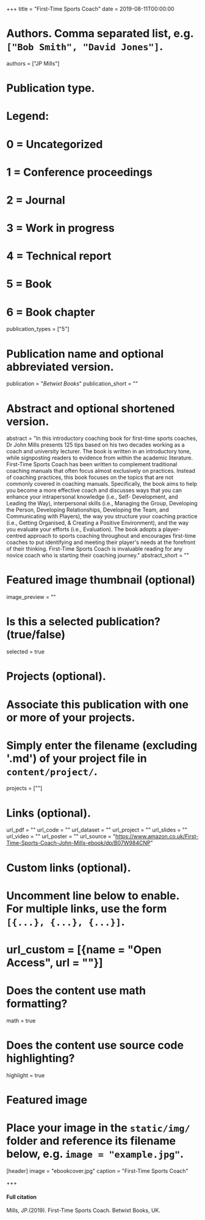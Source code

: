 +++
title = "First-Time Sports Coach"
date = 2019-08-11T00:00:00

# Authors. Comma separated list, e.g. `["Bob Smith", "David Jones"]`.
authors = ["JP Mills"]

# Publication type.
# Legend:
# 0 = Uncategorized
# 1 = Conference proceedings
# 2 = Journal
# 3 = Work in progress
# 4 = Technical report
# 5 = Book
# 6 = Book chapter
publication_types = ["5"]

# Publication name and optional abbreviated version.
publication = "*Betwixt Books*"
publication_short = ""

# Abstract and optional shortened version.
abstract = "In this introductory coaching book for first-time sports coaches, Dr John Mills presents 125 tips based on his two decades working as a coach and university lecturer. The book is written in an introductory tone, while signposting readers to evidence from within the academic literature. First-Time Sports Coach has been written to complement traditional coaching manuals that often focus almost exclusively on practices. Instead of coaching practices, this book focuses on the topics that are not commonly covered in coaching manuals. Specifically, the book aims to help you become a more effective coach and discusses ways that you can enhance your intrapersonal knowledge (i.e., Self- Development, and Leading the Way), interpersonal skills (i.e., Managing the Group, Developing the Person, Developing Relationships, Developing the Team, and Communicating with Players), the way you structure your coaching practice (i.e., Getting Organised, & Creating a Positive Environment), and the way you evaluate your efforts (i.e., Evaluation). The book adopts a player-centred approach to sports coaching throughout and encourages first-time coaches to put identifying and meeting their player's needs at the forefront of their thinking. First-Time Sports Coach is invaluable reading for any novice coach who is starting their coaching journey."
abstract_short = ""

# Featured image thumbnail (optional)
image_preview = ""

# Is this a selected publication? (true/false)
selected = true

# Projects (optional).
#   Associate this publication with one or more of your projects.
#   Simply enter the filename (excluding '.md') of your project file in `content/project/`.
   projects = [""]

# Links (optional).
url_pdf = ""
url_code = ""
url_dataset = ""
url_project = ""
url_slides = ""
url_video = ""
url_poster = ""
url_source = "https://www.amazon.co.uk/First-Time-Sports-Coach-John-Mills-ebook/dp/B07W984CNP"

# Custom links (optional).
#   Uncomment line below to enable. For multiple links, use the form `[{...}, {...}, {...}]`.
#   url_custom = [{name = "Open Access", url = ""}]

# Does the content use math formatting?
math = true

# Does the content use source code highlighting?
highlight = true

# Featured image
# Place your image in the `static/img/` folder and reference its filename below, e.g. `image = "example.jpg"`.
[header]
image = "ebookcover.jpg"
caption = "First-Time Sports Coach"

+++

#### Full citation
Mills, JP.(2019). First-Time Sports Coach. Betwixt Books, UK.
